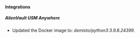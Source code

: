#### Integrations
##### AlienVault USM Anywhere
- Updated the Docker image to: *demisto/python3:3.9.8.24399*.
